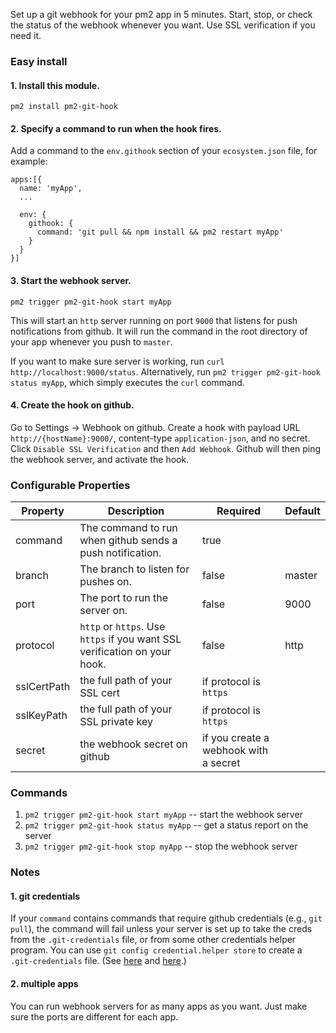 Set up a git webhook for your pm2 app in 5 minutes. Start, stop, or check the status of the webhook whenever you want. Use SSL verification if you need it.

### Easy install

#### 1. Install this  module.

`pm2 install pm2-git-hook`

#### 2. Specify a command to run when the hook fires.

Add a command to the `env.githook` section of your `ecosystem.json` file, for example:

```
apps:[{
  name: 'myApp',
  ...

  env: {
    githook: {
      command: 'git pull && npm install && pm2 restart myApp'
    }
  }
}]
```

#### 3. Start the webhook server.

`pm2 trigger pm2-git-hook start myApp`

This will start an `http` server running on port `9000` that listens for push notifications from github. It will run the command in the root directory of your app whenever you push to `master`.

If you want to make sure server is working, run `curl http://localhost:9000/status`. Alternatively, run `pm2 trigger pm2-git-hook status myApp`, which simply executes the `curl` command.

#### 4. Create the hook on github.

Go to Settings -> Webhook on github. Create a hook with payload URL `http://{hostName}:9000/`, content-type `application-json`, and no secret. Click `Disable SSL Verification` and then `Add Webhook`. Github will then ping the webhook server, and activate the hook.

### Configurable Properties

| Property | Description | Required | Default |
| ------------| ----------- | -------- | ------- |
| command | The command to run when github sends a push notification. | true |
| branch | The branch to listen for pushes on. | false | master |
| port | The port to run the server on. | false | 9000 |
| protocol | `http` or `https`. Use `https` if you want SSL verification on your hook.| false | http |
| sslCertPath | the full path of your SSL cert | if protocol is `https` |
| sslKeyPath | the full path of your SSL private key | if protocol is `https` |
| secret | the webhook secret on github | if you create a webhook with a secret |

### Commands

1. `pm2 trigger pm2-git-hook start myApp` -- start the webhook server
2. `pm2 trigger pm2-git-hook status myApp` -- get a status report on the server
3. `pm2 trigger pm2-git-hook stop myApp` -- stop the webhook server

### Notes

#### 1. git credentials

If your `command` contains commands that require github credentials (e.g., `git pull`), the command will fail unless your server is set up to take the creds from the `.git-credentials` file, or from some other credentials helper program. You can use `git config credential.helper store` to create a `.git-credentials` file. (See [here](https://stackoverflow.com/questions/5343068/is-there-a-way-to-skip-password-typing-when-using-https-on-github) and [here](https://git-scm.com/docs/gitcredentials).)

#### 2. multiple apps

You can run webhook servers for as many apps as you want. Just make sure the ports are different for each app.

